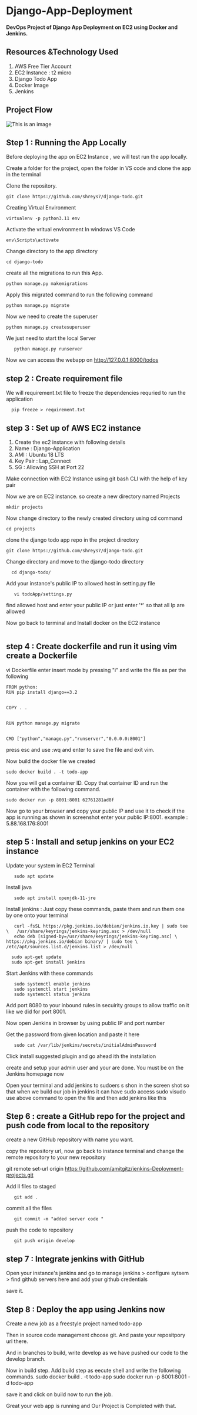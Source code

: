 # Django-App-Deployment
**DevOps Project of Django App Deployment on EC2 using Docker and Jenkins.**

## Resources &Technology Used
1. AWS Free Tier Account
2. EC2 Instance : t2 micro 
3. Django Todo App 
3. Docker Image
4. Jenkins 

## Project Flow
![This is an image](https://github.com/amitgitz/Django-App-Deployment/blob/Jenkins_Deployment/Project-Flow.svg)

## Step 1 : Running the App Locally
Before deploying the app on EC2 Instance , we will test run the app locally.

Create a folder for the project, open the folder in VS code and clone the app in the terminal 

Clone the repository.
```
git clone https://github.com/shreys7/django-todo.git
```

Creating Virtual Environment
```
virtualenv -p python3.11 env
```
Activate the vritual environment
In windows VS Code
``` 
env\Scripts\activate
```
Change directory to the app directory
  ``` 
  cd django-todo
  ```
create all the migrations to run this App.
```
python manage.py makemigrations
```
Apply this migrated command to run the following command
``` 
python manage.py migrate
```
Now we need to create the superuser
```
python manage.py createsuperuser
```
We just need to start the local Server
```
   python manage.py runserver
```
Now we can access the webapp on  http://127.0.0.1:8000/todos 

## step 2 : Create requirement file
We will requirement.txt file to freeze the dependencies requried to run the application
```
  pip freeze > requirement.txt
 ```
 
## step 3 : Set up  of AWS EC2 instance
1. Create the ec2 instance with following details
2. Name : Django-Application
3. AMI : Ubuntu 18 LTS
4. Key Pair : Lap_Connect
5. SG : Allowing SSH at Port 22

Make connection with EC2 Instance using git bash CLI with the help of key pair 

Now we are on EC2 instance. so create a new directory named Projects
```
mkdir projects
```
Now change directory to the newly created directory using cd command
```
cd projects
```
clone the django todo app repo in the project directory
```
git clone https://github.com/shreys7/django-todo.git
```
Change directory and move to the django-todo directory
```
  cd django-todo/
 ```
Add your instance's public IP to allowed host in setting.py file
```
   vi todoApp/settings.py
 ```
find allowed host and enter your public IP or just enter '*' so that all Ip are allowed

Now go back to terminal and Install docker on the EC2 instance
   ```sudo apt install docker.io
   ```
## step 4 : Create dockerfile and run it using vim create a Dockerfile
   vi Dockerfile
enter insert mode by pressing "i" and write the file as per the following
```
FROM python:
RUN pip install django==3.2


COPY . .


RUN python manage.py migrate


CMD ["python","manage.py","runserver","0.0.0.0:8001"]

```
press esc and use :wq and enter to save the file and exit vim.

Now build the docker file we created
```
sudo docker build . -t todo-app
 ````
   
Now you will  get a container ID. Copy that container ID and run the container with the following command.
``` 
sudo docker run -p 8001:8001 62761281ad8f
```

Now go to your browser and copy your public IP and use it to check if the app is running as shown in screenshot
enter your public IP:8001. example : 5.88.168.176:8001



## step 5 : Install and setup jenkins on your EC2 instance
Update your system in EC2 Terminal
```
   sudo apt update
   ```
Install java
```
   sudo apt install openjdk-11-jre
   ```
Install jenkins : Just copy these commands, paste them and run them one by one onto your terminal
```
   curl -fsSL https://pkg.jenkins.io/debian/jenkins.io.key | sudo tee \   /usr/share/keyrings/jenkins-keyring.asc > /dev/null
   echo deb [signed-by=/usr/share/keyrings/jenkins-keyring.asc] \   https://pkg.jenkins.io/debian binary/ | sudo tee \   /etc/apt/sources.list.d/jenkins.list > /dev/null
 ```
 ```
   sudo apt-get update
   sudo apt-get install jenkins
   ```
Start Jenkins with these commands
```
   sudo systemctl enable jenkins
   sudo systemctl start jenkins
   sudo systemctl status jenkins
   ```
Add port 8080 to your inbound rules in secuirity groups to allow traffic on it like we did for port 8001.

Now open Jenkins in browser by using public IP and port number



Get the password from given location and paste it here
```
   sudo cat /var/lib/jenkins/secrets/initialAdminPassword
 ```


Click install suggested plugin and go ahead ith the installation


create and setup your admin user and your are done. You must be on the Jenkins homepage now


Open your terminal and add jenkins to sudoers s shon in the screen shot so that when we build our job in jenkins it can have sudo access
   sudo visudo
use above command to open the file and then add jenkins like this



## Step 6 : create a GitHub repo for the project and push code from local to the repository
create a new GitHub repository with name you want.

copy the repository url, now go back to instance terminal and change the remote repository to your new repository

   git remote set-url origin https://github.com/amitgitz/jenkins-Deployment-projects.git
   
Add ll files to staged
```
   git add .
   ```
commit all the files
```
   git commit -m "added server code "
   ```
push the code to repository
```
   git push origin develop
   ```
## step 7 : Integrate jenkins with GitHub
Open your instance's jenkins and go to manage jenkins > configure sytsem > find github servers here and add your github credentials


save it.
## Step 8 : Deploy the app using Jenkins now
Create a new job as a freestyle project named todo-app

Then in source code management choose git. And paste your repositpory url there.



And in branches to build, write develop as we have pushed our code to the develop branch.


Now in build step. Add build step as eecute shell and write the following commands.
   sudo docker build . -t todo-app
   sudo docker run -p 8001:8001 -d todo-app


save it and click on build now to run the job.

Great your web app is running and Our Project is Completed with that.
